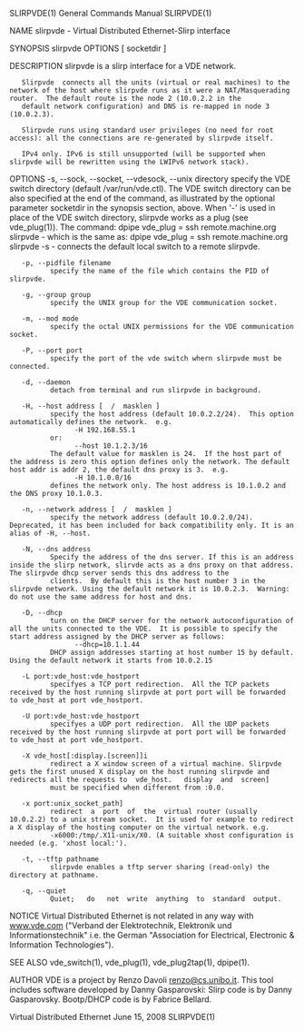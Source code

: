 SLIRPVDE(1)                                                                              General Commands Manual                                                                              SLIRPVDE(1)

NAME
       slirpvde - Virtual Distributed Ethernet-Slirp interface

SYNOPSIS
       slirpvde OPTIONS [ socketdir ]

DESCRIPTION
       slirpvde is a slirp interface for a VDE network.

       Slirpvde  connects all the units (virtual or real machines) to the network of the host where slirpvde runs as it were a NAT/Masquerading router.  The default route is the node 2 (10.0.2.2 in the
       default network configuration) and DNS is re-mapped in node 3 (10.0.2.3).

       Slirpvde runs using standard user privileges (no need for root access): all the connections are re-generated by slirpvde itself.

       IPv4 only. IPv6 is still unsupported (will be supported when slirpvde will be rewritten using the LWIPv6 network stack).

OPTIONS
       -s, --sock, --socket, --vdesock, --unix directory
              specify the VDE switch directory (default /var/run/vde.ctl).  The VDE switch directory can be also specified at the end of the command, as illustrated by the optional parameter  socketdir
              in the synopsis section, above.  When '-' is used in place of the VDE switch directory, slirpvde works as a plug (see vde_plug(1)).  The command:
                   dpipe vde_plug = ssh remote.machine.org slirpvde -
              which is the same as:
                   dpipe vde_plug = ssh remote.machine.org slirpvde -s -
              connects the default local switch to a remote slirpvde.

       -p, --pidfile filename
              specify the name of the file which contains the PID of slirpvde.

       -g, --group group
              specify the UNIX group for the VDE communication socket.

       -m, --mod mode
              specify the octal UNIX permissions for the VDE communication socket.

       -P, --port port
              specify the port of the vde switch whern slirpvde must be connected.

       -d, --daemon
              detach from terminal and run slirpvde in background.

       -H, --host address [  /  masklen ]
              specify the host address (default 10.0.2.2/24).  This option automatically defines the network.  e.g.
                    -H 192.168.55.1
              or:
                    --host 10.1.2.3/16
              The default value for masklen is 24.  If the host part of the address is zero this option defines only the network. The default host addr is addr 2, the default dns proxy is 3.  e.g.
                    -H 10.1.0.0/16
              defines the network only. The host address is 10.1.0.2 and the DNS proxy 10.1.0.3.

       -n, --network address [  /  masklen ]
              specify the network address (default 10.0.2.0/24).  Deprecated, it has been included for back compatibility only. It is an alias of -H, --host.

       -N, --dns address
              Specify the address of the dns server. If this is an address inside the slirp network, slirvde acts as a dns proxy on that address.  The slirpvde dhcp server sends this dns address to the
              clients.  By default this is the host number 3 in the slirpvde network. Using the default network it is 10.0.2.3.  Warning: do not use the same address for host and dns.

       -D, --dhcp
              turn on the DHCP server for the network autoconfiguration of all the units connected to the VDE.  It is possible to specify the start address assigned by the DHCP server as follows:
                    --dhcp=10.1.1.44
              DHCP assign addresses starting at host number 15 by default. Using the default network it starts from 10.0.2.15

       -L port:vde_host:vde_hostport
              specifyes a TCP port redirection.  All the TCP packets received by the host running slirpvde at port port will be forwarded to vde_host at port vde_hostport.

       -U port:vde_host:vde_hostport
              specifyes a UDP port redirection.  All the UDP packets received by the host running slirpvde at port port will be forwarded to vde_host at port vde_hostport.

       -X vde_host[:display.[screen]]i
              redirect a X window screen of a virtual machine. Slirpvde gets the first unused X display on the host running slirpvde and redirects all the requests to  vde_host.   display  and  screen]
              must be specified when different from :0.0.

       -x port:unix_socket_path]
              redirect  a  port  of  the  virtual router (usually 10.0.2.2) to a unix stream socket.  It is used for example to redirect a X display of the hosting computer on the virtual network. e.g.
              -x6000:/tmp/.X11-unix/X0. (A suitable xhost configuration is needed (e.g. 'xhost local:').

       -t, --tftp pathname
              slirpvde enables a tftp server sharing (read-only) the directory at pathname.

       -q, --quiet
              Quiet;   do   not  write  anything  to  standard  output.

NOTICE
       Virtual Distributed Ethernet is not related in any way with www.vde.com ("Verband der Elektrotechnik, Elektronik und Informationstechnik" i.e. the German "Association for Electrical,  Electronic
       & Information Technologies").

SEE ALSO
       vde_switch(1), vde_plug(1), vde_plug2tap(1), dpipe(1).

AUTHOR
       VDE is a project by Renzo Davoli <renzo@cs.unibo.it>.  This tool includes software developed by Danny Gasparovski: Slirp code is by Danny Gasparovsky.  Bootp/DHCP code is by Fabrice Bellard.

Virtual Distributed Ethernet                                                                  June 15, 2008                                                                                   SLIRPVDE(1)
